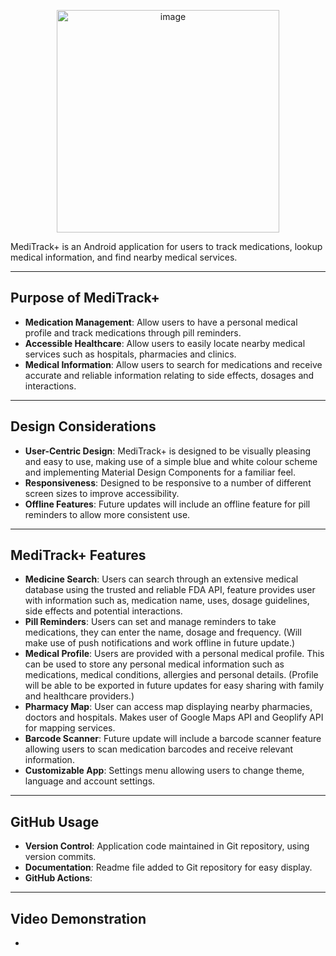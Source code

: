 <p align="center">
  <img src="https://github.com/user-attachments/assets/3fdd9b88-86ff-49c0-bf62-8d50393741ab" width="356" height="356" alt="image" />
</p>
 MediTrack+ is an Android application for users to track medications, lookup medical information, and find nearby medical services.

---

## Purpose of MediTrack+

- **Medication Management**: Allow users to have a personal medical profile and track medications through pill reminders.
- **Accessible Healthcare**: Allow users to easily locate nearby medical services such as hospitals, pharmacies and clinics.
- **Medical Information**: Allow users to search for medications and receive accurate and reliable information relating to side effects, dosages and interactions.

---

## Design Considerations

- **User-Centric Design**: MediTrack+ is designed to be visually pleasing and easy to use, making use of a simple blue and white colour scheme and implementing Material Design Components for a familiar feel.
- **Responsiveness**: Designed to be responsive to a number of different screen sizes to improve accessibility.
- **Offline Features**: Future updates will include an offline feature for pill reminders to allow more consistent use.

---

## MediTrack+ Features

- **Medicine Search**: Users can search through an extensive medical database using the trusted and reliable FDA API, feature provides user with information such as, medication name, uses, dosage guidelines, side effects and potential interactions.
- **Pill Reminders**: Users can set and manage reminders to take medications, they can enter the name, dosage and frequency. (Will make use of push notifications and work offline in future update.)
- **Medical Profile**: Users are provided with a personal medical profile. This can be used to store any personal medical information such as medications, medical conditions, allergies and personal details. (Profile will be able to be exported in future updates for easy sharing with family and healthcare providers.)
- **Pharmacy Map**: User can access map displaying nearby pharmacies, doctors and hospitals. Makes user of Google Maps API and Geoplify API for mapping services.
- **Barcode Scanner**: Future update will include a barcode scanner feature allowing users to scan medication barcodes and receive relevant information.
- **Customizable App**: Settings menu allowing users to change theme, language and account settings.

---

## GitHub Usage

- **Version Control**: Application code maintained in Git repository, using version commits.
- **Documentation**: Readme file added to Git repository for easy display.
- **GitHub Actions**:

---

## Video Demonstration

- 
